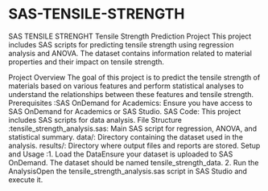 # SAS-TENSILE-STRENGTH
SAS TENSILE STRENGHT
Tensile Strength Prediction Project
This project includes SAS scripts for predicting tensile strength using regression analysis and ANOVA. The dataset contains information related to material properties and their impact on tensile strength.

Project Overview
The goal of this project is to predict the tensile strength of materials based on various features and perform statistical analyses to understand the relationships between these features and tensile strength.
Prerequisites :SAS OnDemand for Academics: Ensure you have access to SAS OnDemand for Academics or SAS Studio.
SAS Code: This project includes SAS scripts for data analysis.
File Structure :tensile_strength_analysis.sas: Main SAS script for regression, ANOVA, and statistical summary.
data/: Directory containing the dataset used in the analysis.
results/: Directory where output files and reports are stored.
Setup and Usage :1. Load the DataEnsure your dataset is uploaded to SAS OnDemand. The dataset should be named tensile_strength_data.
                 2. Run the AnalysisOpen the tensile_strength_analysis.sas script in SAS Studio and execute it.
